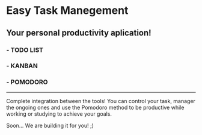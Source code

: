 # Easy Task Manegement

## Your personal productivity aplication!

### - TODO LIST

### - KANBAN

### - POMODORO
------
Complete integration between the tools! You can control your task, manager the ongoing ones and use the Pomodoro method to be productive while working or studying to achieve your goals.

Soon... We are building it for you! ;)
